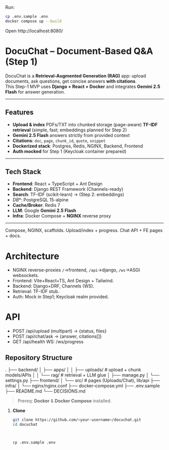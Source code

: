 Run:
```bash
cp .env.sample .env
docker compose up --build
```
Open http://localhost:8080/

# DocuChat – Document-Based Q&A (Step 1)

DocuChat is a **Retrieval-Augmented Generation (RAG)** app: upload documents, ask questions, get concise answers **with citations**.  
This Step-1 MVP uses **Django + React + Docker** and integrates **Gemini 2.5 Flash** for answer generation.

---

## Features

- **Upload & index** PDFs/TXT into chunked storage (page-aware)
   **TF-IDF retrieval** (simple, fast; embeddings planned for Step 2)
-  **Gemini 2.5 Flash** answers strictly from provided context
- **Citations**: `doc`, `page`, `chunk_id`, `quote`, `snippet`
- **Dockerized stack**: Postgres, Redis, NGINX, Backend, Frontend
- **Auth mocked** for Step 1 (Keycloak container prepared)

---

## Tech Stack

- **Frontend**: React + TypeScript + Ant Design  
- **Backend**: Django REST Framework (Channels-ready)  
- **Search**: TF-IDF (scikit-learn) → (Step 2: embeddings)  
- *DB**: PostgreSQL 15-alpine  
- **Cache/Broker**: Redis 7  
- **LLM**: Google **Gemini 2.5 Flash**  
- **Infra**: Docker Compose + **NGINX** reverse proxy

---

Compose, NGINX, scaffolds.
Upload/index + progress.
Chat API + FE pages + docs.


# Architecture
- NGINX reverse-proxies `/`→frontend, `/api`→django, `/ws`→ASGI websockets.
- Frontend: Vite+React+TS, Ant Design + Tailwind.
- Backend: Django+DRF, Channels (WS).
- Retrieval: TF-IDF stub.
- Auth: Mock in Step1; Keycloak realm provided.



# API
- POST /api/upload  (multipart) → {status, files}
- POST /api/chat/ask → {answer, citations[]}
- GET  /api/health
WS: /ws/progress

## Repository Structure
.
├── backend/
│ ├── apps/
│ │ ├── uploads/ # upload + chunk models/APIs
│ │ └── rag/ # retrieval + LLM glue
│ ├── manage.py
│ └── settings.py
├── frontend/
│ └── src/ # pages (Uploads/Chat), lib/api
├── infra/
│ └── nginx/nginx.conf
├── docker-compose.yml
├── .env.sample
├── README.md
└── DECISIONS.md


> Prereq: **Docker** & **Docker Compose** installed.

1. **Clone**
   ```bash
   git clone https://github.com/<your-username>/docuchat.git
   cd docuchat



   cp .env.sample .env
